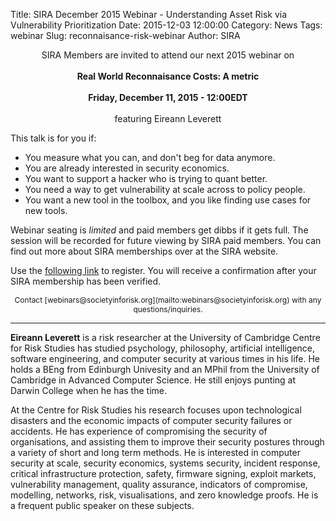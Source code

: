 Title: SIRA December 2015 Webinar - Understanding Asset Risk via Vulnerability Prioritization 
Date: 2015-12-03 12:00:00
Category: News
Tags: webinar
Slug: reconnaisance-risk-webinar
Author: SIRA

<center>
SIRA Members are invited to attend our next 2015 webinar on<br/><br/>
<b>Real World Reconnaisance Costs: A metric</b><br/><br/>
<b>Friday, December 11, 2015 - 12:00EDT</b><br/><br/>
featuring Eireann Leverett<br/>
</center>

This talk is for you if:

- You measure what you can, and don't beg for data anymore.
- You are already interested in security economics.
- You want to support a hacker who is trying to quant better.
- You need a way to get vulnerability at scale across to policy people.
- You want a new tool in the toolbox, and you like finding use cases for new tools.

Webinar seating is *limited* and paid members get dibbs if it gets full. The session will be recorded for future viewing by SIRA paid members. You can find out more about SIRA memberships over at the SIRA website. 

Use the [following link](https://zoom.us/webinar/register/f7e91bfba41d5bd7dc2040ba88984b7b) to register. You will receive a confirmation after your SIRA membership has been verified.

<center><span style="font-size:9pt">Contact [webinars@societyinforisk.org](mailto:webinars@societyinforisk.org) with any questions/inquiries.</span></center>

<hr noshade size="1"/>

<b>Eireann Leverett</b> is a risk researcher at the University of Cambridge Centre for Risk Studies has studied psychology, philosophy, artificial intelligence, software engineering, and computer security at various times in his life. He holds a BEng from Edinburgh Univesity and an MPhil from the University of Cambridge in Advanced Computer Science. He still enjoys punting at Darwin College when he has the time.

At the Centre for Risk Studies his research focuses upon technological disasters and the economic impacts of computer security failures or accidents. He has experience of compromising the security of organisations, and assisting them to improve their security postures through a variety of short and long term methods. He is interested in computer security at scale, security economics, systems security, incident response, critical infrastructure protection, safety, firmware signing, exploit markets, vulnerability management, quality assurance, indicators of compromise, modelling, networks, risk, visualisations, and zero knowledge proofs. He is a frequent public speaker on these subjects.